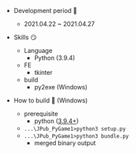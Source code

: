  * Development period :hammer:
   * 2021.04.22 ~ 2021.04.27
   
 * Skills  :smirk:
   * Language
     * Python (3.9.4)
   * FE
     * tkinter
   * build
     * py2exe (Windows)
     
 * How to build :construction: (Windows)
   * prerequisite
     * python ([3.9.4+](https://www.python.org/downloads/))
   * `...\JPub_PyGame1>python3 setup.py`
   * `...\JPub_PyGame1>python3 bundle.py`
     * merged binary output
 
